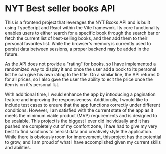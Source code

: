 # NYT Best seller books API

This is a frontend project that leverages the NYT Books API and is built using TypeScript and React within the Vite framework. Its core functionality enables users to either search for a specific book through the search bar or fetch the current list of best-selling books, and then add them to their personal favorites list. While the browser's memory is currently used to persist data between sessions, a proper backend may be added in the future.

As the API does not provide a "rating" for books, so I have implemented a randomized way to display it and once the user add a book to its personal list he can give his own rating to the title. On a similar line, the API returns 0 for all prices, so I also gave the user the ability to edit the price once the item is on it's personal list.

With additional time, I would enhance the app by introducing a pagination feature and improving the responsiveness. Additionally, I would like to include test cases to ensure that the app functions correctly under different conditions. However, I am satisfied with the current state of the app as it meets the minimum viable product (MVP) requirements and is designed to be scalable. This project is the biggest I ever did individually and it has pushed me completely out of my comfort zone, I have had to give my very best to find solutions to persist data and creatively style the application. While there is obviously room for improvement, this project has the potential to grow, and I am proud of what I have accomplished given my current skills and abilities.
